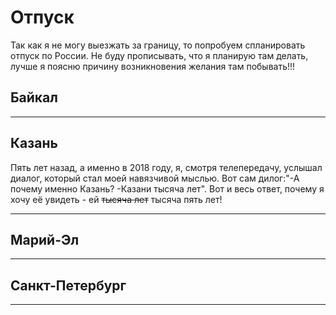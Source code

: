 # Отпуск
Так как я не могу выезжать за границу, то попробуем спланировать отпуск по России. Не буду прописывать, что я планирую там делать, лучше я поясню причину возникновения желания там побывать!!!

## Байкал 
___

## Казань
Пять лет назад, а именно в 2018 году, я, смотря телепередачу, услышал диалог, который стал моей навязчивой мыслью. Вот сам дилог:"-А почему именно Казань? -Казани тысяча лет". Вот и весь ответ, почему я хочу её увидеть - ей ~~тысяча лет~~ тысяча пять лет!
___

## Марий-Эл
___

## Санкт-Петербург
___
